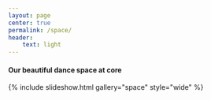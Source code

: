 ```yaml
---
layout: page
center: true
permalink: /space/
header:
    text: light
---
```


#### Our beautiful dance space at core

{% include slideshow.html gallery="space" style="wide" %}

